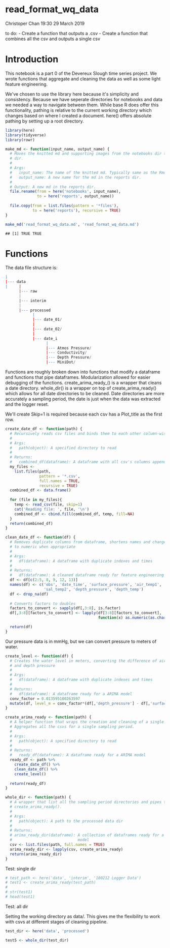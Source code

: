 read\_format\_wq\_data
================
Christoper Chan
19:30 29 March 2019

to do: - Create a function that outputs a .csv - Create a function that combines all the csv and outputs a single csv

Introduction
============

This notebook is a part 0 of the Devereux Slough time series project. We wrote functions that aggregate and cleaning the data as well as some light feature engineering.

We've chosen to use the library here because it's simplicity and consistency. Because we have seperate directories for notebooks and data we needed a way to navigate between them. While base R does offer this functionality, pathing is relative to the current working directory which changes based on where I created a document. here() offers absolute pathing by setting up a root directory.

``` r
library(here)
library(tidyverse)
library(rowr)
```

``` r
make_md <- function(input_name, output_name) {
  # Moves the knitted md and supporting images from the notebooks dir to reports
  # dir.
  # 
  # Args:
  #   input_name: The name of the knitted md. Typically same as the Rmd title.
  #   output_name: A new name for the md in the reports dir.
  #
  # Output: A new md in the reports dir. 
  file.rename(from = here('notebooks', input_name), 
              to = here('reports', output_name))
  
  file.copy(from = list.files(pattern = '*files'), 
            to = here('reports'), recursive = TRUE)
}

make_md('read_format_wq_data.md', 'read_format_wq_data.md')
```

    ## [1] TRUE TRUE

Functions
=========

The data file structure is:

``` r
|
|--- data
|     |
      |--- raw
      |
      |--- interim
      |
      |--- processed
            |
            |--- date_01/
            |
            |--- date_02/
            |
            |--- date_i
                  |
                  |--- Atmos Pressure/
                  |--- Conductivity/
                  |--- Depth Pressure/
                  |--- MiniDot/
```

Functions are roughly broken down into functions that modify a dataframe and functions that pipe dataframes. Modularization allowed for easier debugging of the functions. create\_arima\_ready\_() is a wrapper that cleans a date directory. whole\_dir() is a wrapper on top of create\_arima\_ready() which allows for all date directories to be cleaned. Date directories are more accurately a sampling period, the date is just when the data was extracted and the logger reset.

We'll create Skip=1 is required because each csv has a Plot\_title as the first row.

``` r
create_date_df <- function(path) {
  # Recursively reads csv files and binds them to each other column-wise
  #
  # Args:
  #   path(object): A specified directory to read
  #
  # Returns:
  #   combined_df(dataframe): A dataframe with all csv's columns appended
  my_files <- 
    list.files(path,
               pattern = '*.csv',
               full.names = TRUE,
               recursive = TRUE) 
  combined_df <- data.frame()
  
  for (file in my_files){
    temp <- read_csv(file, skip=1)
    cat('Reading file: ', file, '\n')
    combined_df <- cbind.fill(combined_df, temp, fill=NA)
  }
  return(combined_df)
}
```

``` r
clean_date_df <- function(df) {
  # Removes duplicate columns from dataframe, shortens names and changes factors 
  # to numeric when appropriate
  #
  # Args:
  #   df(dataframe): A dataframe with duplicate indexes and times
  #
  # Returns:
  #   df(dataframe): A cleaned dataframe ready for feature engineering
  df <- df[c(2:5, 8, 9, 12, 13)]
  names(df) <- c('obs', 'date_time', 'surface_pressure', 'air_temp1', 'salinity', 
                 'sal_temp2', 'depth_pressure', 'depth_temp')
  df <- drop_na(df)
  
  # Converts factors to doubles
  factors_to_convert <- sapply(df[,3:8], is.factor)
  df[,3:8][factors_to_convert] <- lapply(df[3:8][factors_to_convert], 
                                         function(x) as.numeric(as.character(x)))

  return(df)
}
```

Our pressure data is in mmHg, but we can convert pressure to meters of water.

``` r
create_level <- function(df) {
  # Creates the water level in meters, converting the difference of air pressure
  # and depth pressure
  #
  # Args:
  #   df(dataframe): A dataframe with duplicate indexes and times
  #
  # Returns:
  #   df(dataframe): A dataframe ready for a ARIMA model
  conv_factor = 0.013595100263597
  mutate(df, level_m = conv_factor*(df[,'depth_pressure'] - df[,'surface_pressure']))
}
```

``` r
create_arima_ready <- function(path) {
  # A helper function that wraps the creation and cleaning of a single dataframe.
  # Aggregates all the csvs for a single sampling period.
  #
  # Args:
  #   path(object): A specified directory to read
  #
  # Returns:
  #   ready_df(dataframe): A dataframe ready for a ARIMA model
  ready_df <- path %>%
    create_date_df() %>%
    clean_date_df() %>%
    create_level()
  
  return(ready_df)
}
```

``` r
whole_dir <- function(path) {
  # A wrapper that list all the sampling period directories and pipes them into
  # create_arima_ready().
  #
  # Args:
  #   path(object): A path to the processed data dir
  #
  # Returns:
  # arima_ready_dir(dataframe): A collection of dataframes ready for a ARIMA 
  #                             model
  csv <- list.files(path, full.names = TRUE)
  arima_ready_dir <- lapply(csv, create_arima_ready)
  return(arima_ready_dir)
}
```

Test: single dir

``` r
# test_path <- here('data', 'interim', '180212 Logger Data')
# test1 <- create_arima_ready(test_path)
# 
# str(test1)
# head(test1)
```

Test: all dir

Setting the working directory as data/. This gives me the flexibility to work with csvs at different stages of cleaning pipeline.

``` r
test_dir <- here('data', 'processed')

test5 <- whole_dir(test_dir)
```
